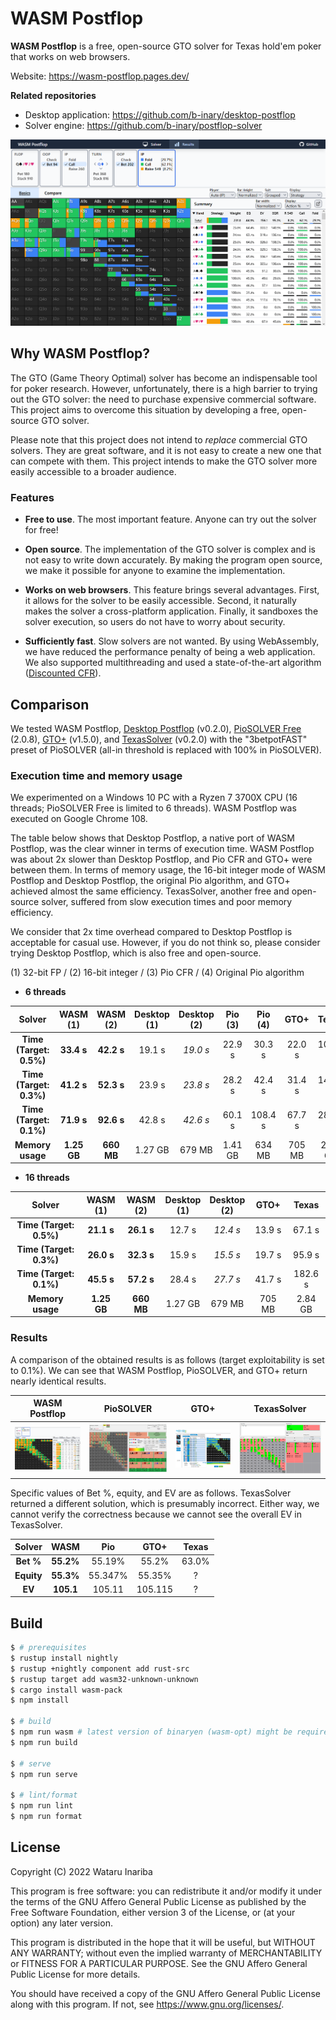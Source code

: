 # WASM Postflop

**WASM Postflop** is a free, open-source GTO solver for Texas hold'em poker that works on web browsers.

Website: https://wasm-postflop.pages.dev/

**Related repositories**
- Desktop application: https://github.com/b-inary/desktop-postflop
- Solver engine: https://github.com/b-inary/postflop-solver

![Image](image.png)

## Why WASM Postflop?

The GTO (Game Theory Optimal) solver has become an indispensable tool for poker research.
However, unfortunately, there is a high barrier to trying out the GTO solver: the need to purchase expensive commercial software.
This project aims to overcome this situation by developing a free, open-source GTO solver.

Please note that this project does not intend to *replace* commercial GTO solvers.
They are great software, and it is not easy to create a new one that can compete with them.
This project intends to make the GTO solver more easily accessible to a broader audience.

### Features

- **Free to use**.
  The most important feature.
  Anyone can try out the solver for free!

- **Open source**.
  The implementation of the GTO solver is complex and is not easy to write down accurately.
  By making the program open source, we make it possible for anyone to examine the implementation.

- **Works on web browsers**.
  This feature brings several advantages.
  First, it allows for the solver to be easily accessible.
  Second, it naturally makes the solver a cross-platform application.
  Finally, it sandboxes the solver execution, so users do not have to worry about security.

- **Sufficiently fast**.
  Slow solvers are not wanted.
  By using WebAssembly, we have reduced the performance penalty of being a web application.
  We also supported multithreading and used a state-of-the-art algorithm ([Discounted CFR]).

[Discounted CFR]: https://arxiv.org/abs/1809.04040

## Comparison

We tested WASM Postflop, [Desktop Postflop] (v0.2.0), [PioSOLVER Free] (2.0.8), [GTO+] (v1.5.0), and [TexasSolver] (v0.2.0) with the "3betpotFAST" preset of PioSOLVER (all-in threshold is replaced with 100% in PioSOLVER).

[Desktop Postflop]: https://github.com/b-inary/desktop-postflop
[PioSOLVER Free]: https://www.piosolver.com/
[GTO+]: https://www.gtoplus.com/
[TexasSolver]: https://github.com/bupticybee/TexasSolver

### Execution time and memory usage

We experimented on a Windows 10 PC with a Ryzen 7 3700X CPU (16 threads; PioSOLVER Free is limited to 6 threads).
WASM Postflop was executed on Google Chrome 108.

The table below shows that Desktop Postflop, a native port of WASM Postflop, was the clear winner in terms of execution time.
WASM Postflop was about 2x slower than Desktop Postflop, and Pio CFR and GTO+ were between them.
In terms of memory usage, the 16-bit integer mode of WASM Postflop and Desktop Postflop, the original Pio algorithm, and GTO+ achieved almost the same efficiency.
TexasSolver, another free and open-source solver, suffered from slow execution times and poor memory efficiency.

We consider that 2x time overhead compared to Desktop Postflop is acceptable for casual use.
However, if you do not think so, please consider trying Desktop Postflop, which is also free and open-source.

(1) 32-bit FP / (2) 16-bit integer / (3) Pio CFR / (4) Original Pio algorithm

- **6 threads**

| Solver | WASM<br/>(1) | WASM<br/>(2) | Desktop<br/>(1) | Desktop<br/>(2) | Pio<br/>(3) | Pio<br/>(4) | GTO+ | Texas |
| :---: | :---: | :---: | :---: | :---: | :---: | :---: | :---: | :---: |
| **Time (Target: 0.5%)** | **33.4 s** | **42.2 s** | 19.1 s | *19.0 s* | 22.9 s | 30.3 s | 22.0 s | 103.5 s |
| **Time (Target: 0.3%)** | **41.2 s** | **52.3 s** | 23.9 s | *23.8 s* | 28.2 s | 42.4 s | 31.4 s | 149.0 s |
| **Time (Target: 0.1%)** | **71.9 s** | **92.6 s** | 42.8 s | *42.6 s* | 60.1 s | 108.4 s | 67.7 s | 285.9 s |
| **Memory usage** | **1.25 GB** | **660 MB** | 1.27 GB | 679 MB | 1.41 GB | 634 MB | 705 MB | 2.84 GB |

- **16 threads**

| Solver | WASM<br/>(1) | WASM<br/>(2) | Desktop<br/>(1) | Desktop<br/>(2) | GTO+ | Texas |
| :---: | :---: | :---: | :---: | :---: | :---: | :---: |
| **Time (Target: 0.5%)** | **21.1 s** | **26.1 s** | 12.7 s | *12.4 s* | 13.9 s | 67.1 s |
| **Time (Target: 0.3%)** | **26.0 s** | **32.3 s** | 15.9 s | *15.5 s* | 19.7 s | 95.9 s |
| **Time (Target: 0.1%)** | **45.5 s** | **57.2 s** | 28.4 s | *27.7 s* | 41.7 s | 182.6 s |
| **Memory usage** | **1.25 GB** | **660 MB** | 1.27 GB | 679 MB | 705 MB | 2.84 GB |

### Results

A comparison of the obtained results is as follows (target exploitability is set to 0.1%).
We can see that WASM Postflop, PioSOLVER, and GTO+ return nearly identical results.

| WASM Postflop | PioSOLVER | GTO+ | TexasSolver |
| --- | --- | --- | --- |
| ![WASM Postflop results](comparison_wasm.png) | ![PioSOLVER results](comparison_pio.png) | ![GTO+ results](comparison_gtoplus.png) | ![TexasSolver results](comparison_texas.png) |

Specific values of Bet %, equity, and EV are as follows.
TexasSolver returned a different solution, which is presumably incorrect.
Either way, we cannot verify the correctness because we cannot see the overall EV in TexasSolver.

| Solver | WASM | Pio | GTO+ | Texas |
| :---: | :---: | :---: | :---: | :---: |
| **Bet %** | **55.2%** | 55.19% | 55.2% | 63.0% |
| **Equity** | **55.3%** | 55.347% | 55.35% | ? |
| **EV** | **105.1** | 105.11 | 105.115 | ? |

## Build

```sh
$ # prerequisites
$ rustup install nightly
$ rustup +nightly component add rust-src
$ rustup target add wasm32-unknown-unknown
$ cargo install wasm-pack
$ npm install

$ # build
$ npm run wasm # latest version of binaryen (wasm-opt) might be required
$ npm run build

$ # serve
$ npm run serve

$ # lint/format
$ npm run lint
$ npm run format
```

## License

Copyright (C) 2022 Wataru Inariba

This program is free software: you can redistribute it and/or modify it under the terms of the GNU Affero General Public License as published by the Free Software Foundation, either version 3 of the License, or (at your option) any later version.

This program is distributed in the hope that it will be useful, but WITHOUT ANY WARRANTY; without even the implied warranty of MERCHANTABILITY or FITNESS FOR A PARTICULAR PURPOSE.  See the GNU Affero General Public License for more details.

You should have received a copy of the GNU Affero General Public License along with this program.  If not, see <https://www.gnu.org/licenses/>.
